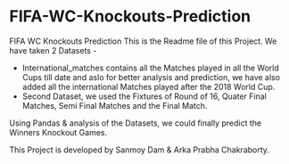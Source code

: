 # FIFA-WC-Knockouts-Prediction
FIFA WC Knockouts Prediction
This is the Readme file of this Project.
We have taken 2 Datasets - 
- International_matches contains all the Matches played in all the World Cups till date and aslo for better analysis and prediction,
  we have also added all the international Matches played after the 2018 World Cup.
- Second Dataset, we used the Fixtures of Round of 16, Quater Final Matches, Semi Final Matches and the Final Match.

Using Pandas & analysis of the Datasets, we could finally predict the Winners Knockout Games.

This Project is developed by Sanmoy Dam & Arka Prabha Chakraborty.
